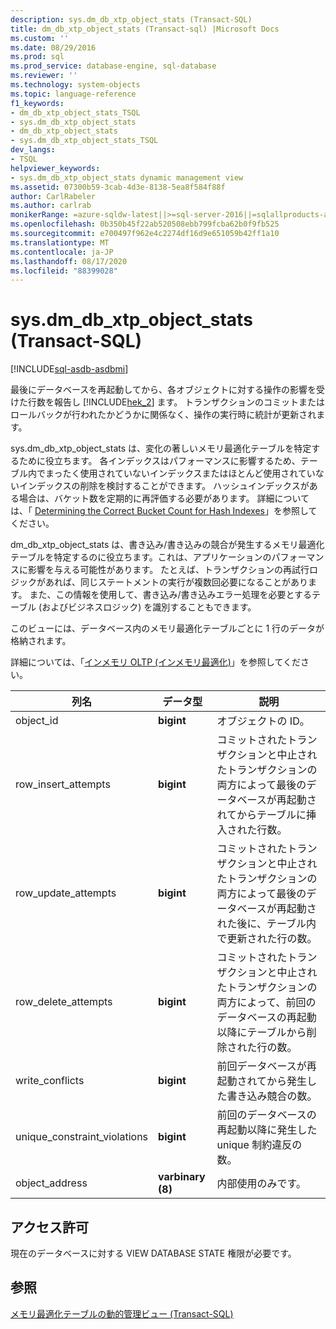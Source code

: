 ```yaml
---
description: sys.dm_db_xtp_object_stats (Transact-SQL)
title: dm_db_xtp_object_stats (Transact-sql) |Microsoft Docs
ms.custom: ''
ms.date: 08/29/2016
ms.prod: sql
ms.prod_service: database-engine, sql-database
ms.reviewer: ''
ms.technology: system-objects
ms.topic: language-reference
f1_keywords:
- dm_db_xtp_object_stats_TSQL
- sys.dm_db_xtp_object_stats
- dm_db_xtp_object_stats
- sys.dm_db_xtp_object_stats_TSQL
dev_langs:
- TSQL
helpviewer_keywords:
- sys.dm_db_xtp_object_stats dynamic management view
ms.assetid: 07300b59-3cab-4d3e-8138-5ea8f584f88f
author: CarlRabeler
ms.author: carlrab
monikerRange: =azure-sqldw-latest||>=sql-server-2016||=sqlallproducts-allversions||>=sql-server-linux-2017||=azuresqldb-mi-current
ms.openlocfilehash: 0b350b45f22ab520508ebb799fcba62b0f9fb525
ms.sourcegitcommit: e700497f962e4c2274df16d9e651059b42ff1a10
ms.translationtype: MT
ms.contentlocale: ja-JP
ms.lasthandoff: 08/17/2020
ms.locfileid: "88399028"
---
```

# <a name="sysdm_db_xtp_object_stats-transact-sql"></a>sys.dm_db_xtp_object_stats (Transact-SQL)
[!INCLUDE[sql-asdb-asdbmi](../../includes/applies-to-version/sql-asdb-asdbmi.md)]

  最後にデータベースを再起動してから、各オブジェクトに対する操作の影響を受けた行数を報告し [!INCLUDE[hek_2](../../includes/hek-2-md.md)] ます。 トランザクションのコミットまたはロールバックが行われたかどうかに関係なく、操作の実行時に統計が更新されます。  
  
 sys.dm_db_xtp_object_stats は、変化の著しいメモリ最適化テーブルを特定するために役立ちます。 各インデックスはパフォーマンスに影響するため、テーブル内でまったく使用されていないインデックスまたはほとんど使用されていないインデックスの削除を検討することができます。 ハッシュインデックスがある場合は、バケット数を定期的に再評価する必要があります。 詳細については、「 [Determining the Correct Bucket Count for Hash Indexes](https://msdn.microsoft.com/library/6d1ac280-87db-4bd8-ad43-54353647d8b5)」を参照してください。  
  
 dm_db_xtp_object_stats は、書き込み/書き込みの競合が発生するメモリ最適化テーブルを特定するのに役立ちます。これは、アプリケーションのパフォーマンスに影響を与える可能性があります。 たとえば、トランザクションの再試行ロジックがあれば、同じステートメントの実行が複数回必要になることがあります。 また、この情報を使用して、書き込み/書き込みエラー処理を必要とするテーブル (およびビジネスロジック) を識別することもできます。  
  
 このビューには、データベース内のメモリ最適化テーブルごとに 1 行のデータが格納されます。  
  
 詳細については、「[インメモリ OLTP &#40;インメモリ最適化&#41;](../../relational-databases/in-memory-oltp/in-memory-oltp-in-memory-optimization.md)」を参照してください。  
  
|列名|データ型|説明|  
|-----------------|---------------|-----------------|  
|object_id|**bigint**|オブジェクトの ID。|  
|row_insert_attempts|**bigint**|コミットされたトランザクションと中止されたトランザクションの両方によって最後のデータベースが再起動されてからテーブルに挿入された行数。|  
|row_update_attempts|**bigint**|コミットされたトランザクションと中止されたトランザクションの両方によって最後のデータベースが再起動された後に、テーブル内で更新された行の数。|  
|row_delete_attempts|**bigint**|コミットされたトランザクションと中止されたトランザクションの両方によって、前回のデータベースの再起動以降にテーブルから削除された行の数。|  
|write_conflicts|**bigint**|前回データベースが再起動されてから発生した書き込み競合の数。|  
|unique_constraint_violations|**bigint**|前回のデータベースの再起動以降に発生した unique 制約違反の数。|  
|object_address|**varbinary (8)**|内部使用のみです。|  
  
## <a name="permissions"></a>アクセス許可  
 現在のデータベースに対する VIEW DATABASE STATE 権限が必要です。  
  
## <a name="see-also"></a>参照  
 [メモリ最適化テーブルの動的管理ビュー &#40;Transact-SQL&#41;](../../relational-databases/system-dynamic-management-views/memory-optimized-table-dynamic-management-views-transact-sql.md)  
  
  
